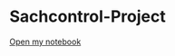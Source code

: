 # Sachcontrol-Project

[Open my notebook](https://colab.research.google.com/drive/1cXJtORr8vlK3vxPc1I8PM9MiDrw9Eqmz?usp=sharing) 
